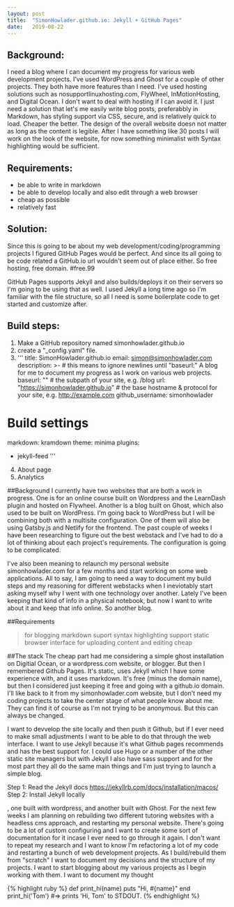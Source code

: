 ```yaml
---
layout: post
title:  "SimonHowlader.github.io: Jekyll + GitHub Pages"
date:   2019-08-22
---
```


## Background:
I need a blog where I can document my progress for various web development projects. I've used WordPress and Ghost for a couple of other projects. They both have more features than I need. I've used hosting solutions such as nosupportlinuxhosting.com, FlyWheel, InMotionHosting, and Digital Ocean. I don't want to deal with hosting if I can avoid it. I just need a solution that let's me easily write blog posts, preferabbly in Markdown, has styling support via CSS, secure, and is relatively quick to load. Cheaper the better. The design of the overall website doesn not matter as long as the content is legible. After I have something like 30 posts I will work on the look of the website, for now something minimalist with Syntax highlighting would be sufficient. 


## Requirements:
- be able to write in markdown
- be able to develop locally and also edit through a web browser
- cheap as possible
- relatively fast

## Solution:
Since this is going to be about my web development/coding/programming projects I figured GitHub Pages would be perfect. And since its all going to be code related a GitHub.io url wouldn't seem out of place either. So free hosting, free domain. #free.99

GitHub Pages supports Jekyll and also builds/deploys it on their servers so I'm going to be using that as well. I used Jekyll a long time ago so I'm familiar with the file structure, so all I need is some boilerplate code to get started and customize after.

## Build steps:
1. Make a GitHub repository named simonhowlader.github.io
2. create a "\_config.yaml" file.
3. '''
title: SimonHowlader.github.io
email: simon@simonhowlader.com
description: >- # this means to ignore newlines until "baseurl:"
  A blog for me to document my progress as I work on various web projects.
baseurl: "" # the subpath of your site, e.g. /blog
url: "https://simonhowlader.github.io" # the base hostname & protocol for your site, e.g. http://example.com
github_username:  simonhowlader

# Build settings
markdown: kramdown
theme: minima
plugins:
  - jekyll-feed
'''
4. About page
5. Analytics

##Background
I currently have two websites that are both a work in progress. One is for an online course built on Wordpress and the LearnDash plugin and hosted on Flywheel. Another is a blog built on Ghost, which also used to be built on WordPress. I'm going back to WordPress but I will be combining both with a multisite configuration. One of them will also be using Gatsby.js and Netlify for the frontend. The past couple of weeks I have been researching to figure out the best webstack and I've had to do a lot of thinking about each project's requirements. The configuration is going to be complicated.

I've also been meaning to relaunch my personal website simonhowlader.com for a few months and start working on some web applications. All to say, I am going to need a way to document my build steps and my reasoning for different webstacks when I ineviotably start asking myself why I went with one technology over another. Lately I've been keeping that kind of info in a physical notebook, but now I want to write about it and keep that info online. So another blog.

##Requirements
>for blogging
>markdown suport
>syntax highlighting support
>static
>browser interface for uploading content and editing
>cheap

##The stack
The cheap part had me considering a simple ghost installation on Digitial Ocean, or a wordpress.com website, or blogger. But then I remembered Github Pages. It's static, uses Jekyll which I have some experience with, and it uses markdown. It's free (minus the domain name), but then I considered just keeping it free and going with a github.io domain. I'll like back to it from my simonhowlader.com website, but I don't need my coding projects to take the center stage of what people know about me. They can find it of course as I'm not trying to be anonymous. But this can always be changed.

I want to devvelop the site locally and then push it Github, but if I ever need to make small adjustments I want to be able to do that through the web interface. I want to use Jekyll because it's what Github pages recommends and has the best support for. I could use Hugo or a number of the other static site managers but with Jekyll I also have sass support and for the most part they all do the same main things and I'm just trying to launch a simple blog.

Step 1: Read the Jekyll docs
https://jekyllrb.com/docs/installation/macos/
Step 2: Install Jekyll locally



, one built with wordpress, and another built with Ghost. For the next few weeks I am planning on rebuilding two different tutoring websites with a headless cms approach, and restarting my personal website. There's going to be a lot of custom configuring and I want to create some sort of documentation for it incase I ever need to go through it again. I don't want to repeat my research and I want to know
I'm refactoring a lot of my code and restarting a bunch of web development projects. As I build/rebuild them from "scratch" I want to document my decisions and the structure of my projects.
I want to start blogging about my various projects as I begin working with them. I want to document my thought



{% highlight ruby %}
def print_hi(name)
  puts "Hi, #{name}"
end
print_hi('Tom')
#=> prints 'Hi, Tom' to STDOUT.
{% endhighlight %}
